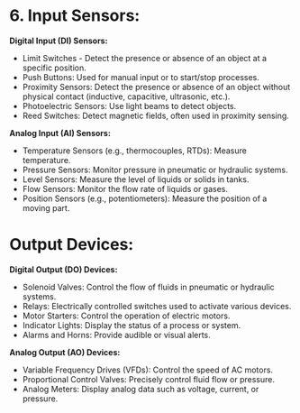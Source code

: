 
<h1>6. Input Sensors: </h1>

**Digital Input (DI) Sensors:**  

* Limit Switches  -   Detect the presence or absence of an object at a specific position.  
* Push Buttons: Used for manual input or to start/stop processes.  
* Proximity Sensors: Detect the presence or absence of an object without physical contact (inductive, capacitive, ultrasonic, etc.).  
* Photoelectric Sensors: Use light beams to detect objects.  
* Reed Switches: Detect magnetic fields, often used in proximity sensing.  

**Analog Input (AI) Sensors:**  

* Temperature Sensors (e.g., thermocouples, RTDs): Measure temperature.  
* Pressure Sensors: Monitor pressure in pneumatic or hydraulic systems.  
* Level Sensors: Measure the level of liquids or solids in tanks.  
* Flow Sensors: Monitor the flow rate of liquids or gases.  
* Position Sensors (e.g., potentiometers): Measure the position of a moving part.  

<h1>Output Devices:</h1>

**Digital Output (DO) Devices:**

* Solenoid Valves: Control the flow of fluids in pneumatic or hydraulic systems.    
* Relays: Electrically controlled switches used to activate various devices.    
* Motor Starters: Control the operation of electric motors.    
* Indicator Lights: Display the status of a process or system.    
* Alarms and Horns: Provide audible or visual alerts.    

**Analog Output (AO) Devices:**

* Variable Frequency Drives (VFDs): Control the speed of AC motors.    
* Proportional Control Valves: Precisely control fluid flow or pressure.    
* Analog Meters: Display analog data such as voltage, current, or pressure.    


